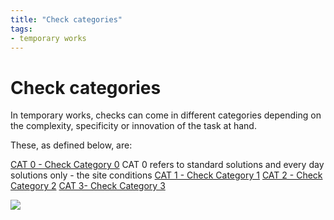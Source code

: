 ```yaml
---
title: "Check categories"
tags: 
- temporary works
---
```

# Check categories
In temporary works, checks can come in different categories depending on the complexity, specificity or innovation of the task at hand.

These, as defined below, are:

[CAT 0 - Check Category 0](notes/CAT%200%20-%20Check%20Category%200.md)
CAT 0 refers to standard solutions and every day solutions only - the site conditions 
[CAT 1 - Check Category 1](notes/CAT%201%20-%20Check%20Category%201.md)
[CAT 2 - Check Category 2](notes/CAT%202%20-%20Check%20Category%202.md)
[CAT 3- Check Category 3](notes/CAT%203-%20Check%20Category%203.md)

![](attachments/Pasted%20image%2020220707094202.png)









